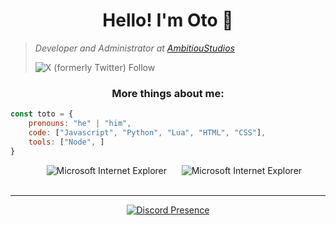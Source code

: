 <div align="center">
<h1>Hello! I'm Oto 👋
</div>

<blockquote>
<p><em>Developer and Administrator at <a href="https://github.com/AmbitiouStudios">AmbitiouStudios</a></br></em></p>

![X (formerly Twitter) Follow](https://img.shields.io/twitter/follow/_otonieru)
</blockquote>

<div align="center">
    <h3>More things about me:</h3>
</div>

```javascript
const toto = {
    pronouns: "he" | "him",
    code: ["Javascript", "Python", "Lua", "HTML", "CSS"],
    tools: ["Node", ]
}
```


<div align="center">
<span>&nbsp;&nbsp;&nbsp;&nbsp;</span>  
<img src="https://raw.githubusercontent.com/BrunnerLivio/brunnerlivio/master/images/ie_logo.gif" alt="Microsoft Internet Explorer" />
<span>&nbsp;&nbsp;&nbsp;&nbsp;</span>  
<img src="https://raw.githubusercontent.com/BrunnerLivio/brunnerlivio/master/images/noframes.gif" alt="Microsoft Internet Explorer" />
</div>

<br>
<hr>

<div align="center">

[![Discord Presence](https://lanyard.cnrad.dev/api/473651601651793940?showDisplayName=true)](https://discord.com/users/473651601651793940)
</div>

